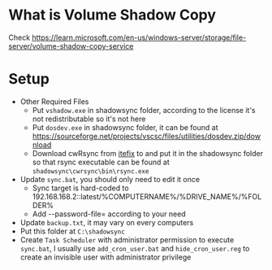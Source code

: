 # What is Volume Shadow Copy
Check https://learn.microsoft.com/en-us/windows-server/storage/file-server/volume-shadow-copy-service


# Setup
* Other Required Files
  * Put `vshadow.exe` in shadowsync folder, according to the license it's not redistributable so it's not here
  * Put `dosdev.exe` in shadowsync folder, it can be found at https://sourceforge.net/projects/vscsc/files/utilities/dosdev.zip/download
  * Download cwRsync from [itefix](https://itefix.net/cwrsync/client/downloads) to and put it in the shadowsync folder so that rsync executable can be found at `shadowsync\cwrsync\bin\rsync.exe`
* Update `sync.bat`, you should only need to edit it once
  * Sync target is hard-coded to 192.168.168.2::latest/%COMPUTERNAME%/%DRIVE_NAME%/%FOLDER%
  * Add --password-file= according to your need
* Update `backup.txt`, it may vary on every computers
* Put this folder at `C:\shadowsync`
* Create `Task Scheduler` with administrator permission to execute `sync.bat`, I usually use `add_cron_user.bat` and `hide_cron_user.reg` to create an invisible user with administrator privilege
